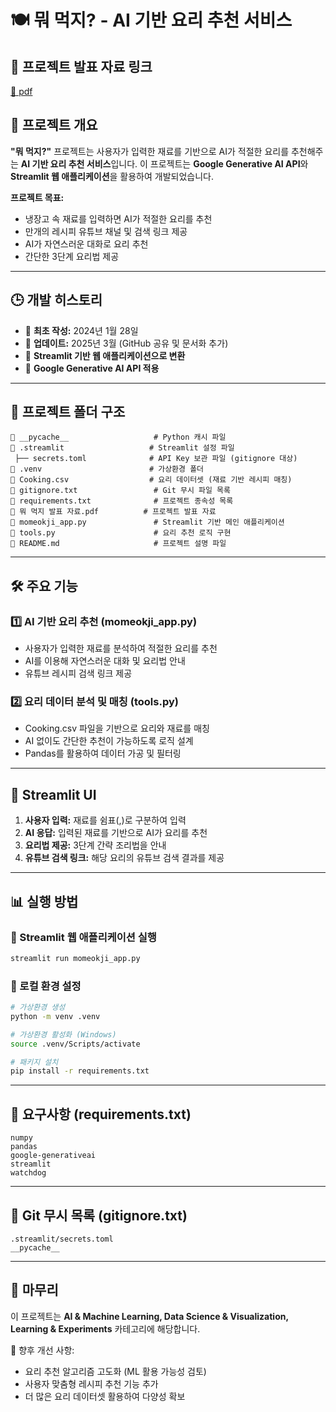 # 🍽️ 뭐 먹지? - AI 기반 요리 추천 서비스

## 📌 프로젝트 발표 자료 링크
[📄 pdf]([https://github.com/your-repo-name/path/to/your-pdf.pdf](https://github.com/yonghwadragon/momeokji/blob/main/%EB%AD%90%20%EB%A8%B9%EC%A7%80%20%EB%B0%9C%ED%91%9C%EC%9E%90%EB%A3%8C.pdf))

## 📌 프로젝트 개요
**"뭐 먹지?"** 프로젝트는 사용자가 입력한 재료를 기반으로 AI가 적절한 요리를 추천해주는 **AI 기반 요리 추천 서비스**입니다.
이 프로젝트는 **Google Generative AI API**와 **Streamlit 웹 애플리케이션**을 활용하여 개발되었습니다.

**프로젝트 목표:**
- 냉장고 속 재료를 입력하면 AI가 적절한 요리를 추천
- 만개의 레시피 유튜브 채널 및 검색 링크 제공
- AI가 자연스러운 대화로 요리 추천
- 간단한 3단계 요리법 제공

---

## 🕒 개발 히스토리
- 📌 **최초 작성:** 2024년 1월 28일
- 📌 **업데이트:** 2025년 3월 (GitHub 공유 및 문서화 추가)
- 📌 **Streamlit 기반 웹 애플리케이션으로 변환**
- 📌 **Google Generative AI API 적용**

---

## 📂 프로젝트 폴더 구조
```
📂 __pycache__                   # Python 캐시 파일
📂 .streamlit                   # Streamlit 설정 파일
 ├── secrets.toml              # API Key 보관 파일 (gitignore 대상)
📂 .venv                        # 가상환경 폴더
📄 Cooking.csv                  # 요리 데이터셋 (재료 기반 레시피 매칭)
📄 gitignore.txt                 # Git 무시 파일 목록
📄 requirements.txt              # 프로젝트 종속성 목록
📄 뭐 먹지 발표 자료.pdf          # 프로젝트 발표 자료
📄 momeokji_app.py               # Streamlit 기반 메인 애플리케이션
📄 tools.py                      # 요리 추천 로직 구현
📄 README.md                     # 프로젝트 설명 파일
```

---

## 🛠 주요 기능
### 1️⃣ AI 기반 요리 추천 (momeokji_app.py)
- 사용자가 입력한 재료를 분석하여 적절한 요리를 추천
- AI를 이용해 자연스러운 대화 및 요리법 안내
- 유튜브 레시피 검색 링크 제공

### 2️⃣ 요리 데이터 분석 및 매칭 (tools.py)
- Cooking.csv 파일을 기반으로 요리와 재료를 매칭
- AI 없이도 간단한 추천이 가능하도록 로직 설계
- Pandas를 활용하여 데이터 가공 및 필터링

---

## 🎨 Streamlit UI
1. **사용자 입력:** 재료를 쉼표(,)로 구분하여 입력
2. **AI 응답:** 입력된 재료를 기반으로 AI가 요리를 추천
3. **요리법 제공:** 3단계 간략 조리법을 안내
4. **유튜브 검색 링크:** 해당 요리의 유튜브 검색 결과를 제공

---

## 📊 실행 방법
### 📌 Streamlit 웹 애플리케이션 실행
```bash
streamlit run momeokji_app.py
```

### 📌 로컬 환경 설정
```bash
# 가상환경 생성
python -m venv .venv

# 가상환경 활성화 (Windows)
source .venv/Scripts/activate

# 패키지 설치
pip install -r requirements.txt
```

---

## 📜 요구사항 (requirements.txt)
```
numpy
pandas
google-generativeai
streamlit
watchdog
```

---

## 🛑 Git 무시 목록 (gitignore.txt)
```
.streamlit/secrets.toml
__pycache__
```

---

## 🚀 마무리
이 프로젝트는 **AI & Machine Learning, Data Science & Visualization, Learning & Experiments** 카테고리에 해당합니다.

📌 향후 개선 사항:
- 요리 추천 알고리즘 고도화 (ML 활용 가능성 검토)
- 사용자 맞춤형 레시피 추천 기능 추가
- 더 많은 요리 데이터셋 활용하여 다양성 확보

